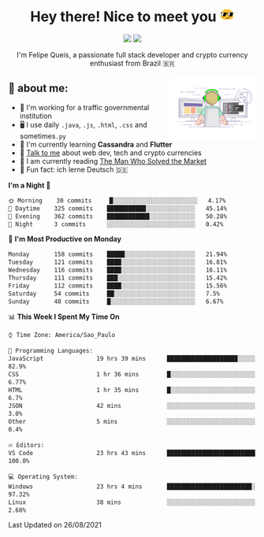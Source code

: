 
<h1 align="center">Hey there! Nice to meet you <img src="assets/sunglasses.gif" width="30"/></h1>

<p align="center">
  <a href="https://www.linkedin.com/in/fqueis"><img src="https://img.shields.io/badge/-LinkedIn-blue?style=flat&logo=Linkedin&logoColor=white" /></a>
  <a href="mailto:fqueis@gmail.com"><img src="https://img.shields.io/badge/-Gmail-c14438?style=flat&logo=Gmail&logoColor=white" /></a>
</p>

<p align="center">I'm Felipe Queis, a passionate full stack developer and crypto currency enthusiast from Brazil 🇧🇷</p>

<img width="35%" align="right" alt="fqueis" src="assets/profile.gif" /></p>

## 🤵 about me:

- 🏢 I'm working for a traffic governmental institution
- 🖥️ I use daily `.java`, `.js`, `.html`, `.css` and sometimes`.py`
- 🌱 I'm currently learning **Cassandra** and **Flutter**
- 💬 [Talk to me](https://github.com/fqueis/fqueis/discussions) about web dev, tech and crypto currencies
- 📖 I am currently reading [The Man Who Solved the Market](https://amzn.com/073521798X)
- 💭 Fun fact: ich lerne Deutsch 🇩🇪

<!--START_SECTION:waka-->
**I'm a Night 🦉** 

```text
🌞 Morning    30 commits     █░░░░░░░░░░░░░░░░░░░░░░░░   4.17% 
🌆 Daytime    325 commits    ███████████░░░░░░░░░░░░░░   45.14% 
🌃 Evening    362 commits    ████████████░░░░░░░░░░░░░   50.28% 
🌙 Night      3 commits      ░░░░░░░░░░░░░░░░░░░░░░░░░   0.42%

```
📅 **I'm Most Productive on Monday** 

```text
Monday       158 commits    █████░░░░░░░░░░░░░░░░░░░░   21.94% 
Tuesday      121 commits    ████░░░░░░░░░░░░░░░░░░░░░   16.81% 
Wednesday    116 commits    ████░░░░░░░░░░░░░░░░░░░░░   16.11% 
Thursday     111 commits    ███░░░░░░░░░░░░░░░░░░░░░░   15.42% 
Friday       112 commits    ████░░░░░░░░░░░░░░░░░░░░░   15.56% 
Saturday     54 commits     ██░░░░░░░░░░░░░░░░░░░░░░░   7.5% 
Sunday       48 commits     █░░░░░░░░░░░░░░░░░░░░░░░░   6.67%

```


📊 **This Week I Spent My Time On** 

```text
⌚︎ Time Zone: America/Sao_Paulo

💬 Programming Languages: 
JavaScript               19 hrs 39 mins      ████████████████████░░░░░   82.9% 
CSS                      1 hr 36 mins        █░░░░░░░░░░░░░░░░░░░░░░░░   6.77% 
HTML                     1 hr 35 mins        █░░░░░░░░░░░░░░░░░░░░░░░░   6.7% 
JSON                     42 mins             ░░░░░░░░░░░░░░░░░░░░░░░░░   3.0% 
Other                    5 mins              ░░░░░░░░░░░░░░░░░░░░░░░░░   0.4%

🔥 Editors: 
VS Code                  23 hrs 43 mins      █████████████████████████   100.0%

💻 Operating System: 
Windows                  23 hrs 4 mins       ████████████████████████░   97.32% 
Linux                    38 mins             ░░░░░░░░░░░░░░░░░░░░░░░░░   2.68%

```


 Last Updated on 26/08/2021
<!--END_SECTION:waka-->
